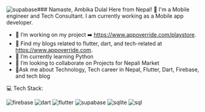 ![supabase](https://github.com/Ambikadulal/Ambikadulal/assets/55906788/415bc0f7-c675-4819-a4cf-3a8081377dd6)### Namaste, Ambika Dulal Here from Nepal!  👋
      I'm a Mobile engineer and Tech Consultant. I am currently working as a Mobile app developer.

- 🔭 I’m working on my project ➡️ https://www.appoverride.com/playstore.
- 🌱 Find my blogs related to flutter, dart, and tech-related at https://www.appoverride.com. 
- 🌱 I’m currently learning Python 
- 👯  I’m looking to collaborate on Projects for Nepali Market
- 💬Ask me about Technology, Tech career in Nepal, Flutter, Dart, Firebase, and tech blog 

💻 Tech Stack:

![firebase](https://github.com/Ambikadulal/Ambikadulal/assets/55906788/0de5297e-8b03-470e-aea0-97e7128e1cba) ![dart](https://github.com/Ambikadulal/Ambikadulal/assets/55906788/f2de6594-99ae-458e-bc6c-4d2a7d2b49dc)  ![flutter](https://github.com/Ambikadulal/Ambikadulal/assets/55906788/8c96d917-048d-4615-a55f-fdaea46c248e) ![supabase](https://github.com/Ambikadulal/Ambikadulal/assets/55906788/eb623d05-8b41-41bb-a43d-d4f981e1e904) ![sqlite](https://github.com/Ambikadulal/Ambikadulal/assets/55906788/221946d8-b335-45e9-9b41-b36b688823ed) ![sql](https://github.com/Ambikadulal/Ambikadulal/assets/55906788/571ce9f7-2e42-4ea3-9315-2b257f65f71e)









